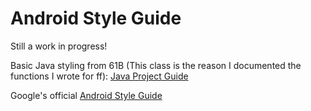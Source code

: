 # Android Style Guide

Still a work in progress!

Basic Java styling from 61B (This class is the reason I documented the functions I wrote for ff): [Java Project Guide](https://inst.eecs.berkeley.edu/~cs61b/fa13/labs/guidelines.pdf)

Google's official [Android Style Guide](https://source.android.com/source/code-style.html)
